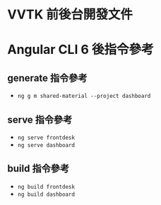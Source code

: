 # VVTK 前後台開發文件

# Angular CLI 6 後指令參考

## generate 指令參考

* `ng g m shared-material --project dashboard`

## serve 指令參考

* `ng serve frontdesk`
* `ng serve dashboard`

## build 指令參考

* `ng build frontdesk`
* `ng build dashboard`
